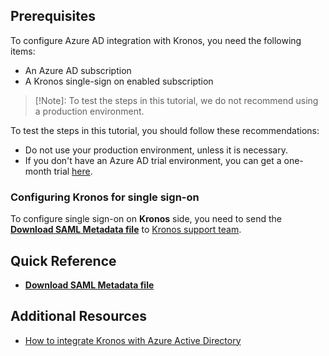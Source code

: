 ## Prerequisites

To configure Azure AD integration with Kronos, you need the following items:

- An Azure AD subscription
- A Kronos single-sign on enabled subscription

> [!Note]:
> To test the steps in this tutorial, we do not recommend using a production environment.

To test the steps in this tutorial, you should follow these recommendations:

- Do not use your production environment, unless it is necessary.
- If you don't have an Azure AD trial environment, you can get a one-month trial [here](https://azure.microsoft.com/pricing/free-trial/).

### Configuring Kronos for single sign-on

 To configure single sign-on on **Kronos** side, you need to send the **[Download SAML Metadata file](%metadata:metadataDownloadUrl%)** to [Kronos support team](https://www.kronos.in/contact/en-in/form). 

## Quick Reference

* **[Download SAML Metadata file](%metadata:metadataDownloadUrl%)**

## Additional Resources

* [How to integrate Kronos with Azure Active Directory](active-directory-saas-kronos-tutorial.md)

